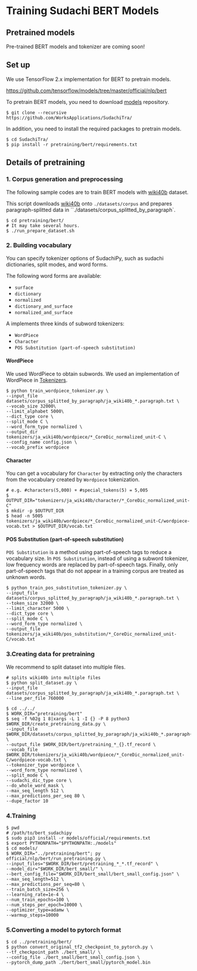 # Training Sudachi BERT Models

## Pretrained models

Pre-trained BERT models and tokenizer are coming soon!


## Set up

We use TensorFlow 2.x implementation for BERT to pretrain models.

https://github.com/tensorflow/models/tree/master/official/nlp/bert

To pretrain BERT models, you need to download [models](https://github.com/tensorflow/models) repository.

```shell script
$ git clone --recursive https://github.com/WorksApplications/SudachiTra/
```

In addition, you need to install the required packages to pretrain models.

```shell script
$ cd SudachiTra/
$ pip install -r pretraining/bert/requirements.txt
```

## Details of pretraining

### 1. Corpus generation and preprocessing

The following sample codes are to train BERT models with [wiki40b](https://www.tensorflow.org/datasets/catalog/wiki40b) dataset.

This script downloads [wiki40b](https://www.tensorflow.org/datasets/catalog/wiki40b) onto `./datasets/corpus` and prepares paragraph-splitted data in ``./datasets/corpus_splitted_by_paragraph`.


```shell script
$ cd pretraining/bert/
# It may take several hours.
$ ./run_prepare_dataset.sh
```


### 2. Building vocabulary

You can specify tokenizer options of SudachiPy, such as sudachi dictionaries, split modes, and word forms.

The following word forms are available:

* `surface`
* `dictionary`
* `normalized`
* `dictionary_and_surface`
* `normalized_and_surface`

A implements three kinds of subword tokenizers:

* `WordPiece`
* `Character`
* `POS Substitution (part-of-speech substitution)`

#### WordPiece

We used WordPiece to obtain subwords.
We used an implementation of WordPiece in [Tokenizers](https://github.com/huggingface/tokenizers).

```shell script
$ python train_wordpiece_tokenizer.py \
--input_file datasets/corpus_splitted_by_paragraph/ja_wiki40b_*.paragraph.txt \
--vocab_size 32000\
--limit_alphabet 5000\
--dict_type core \
--split_mode C \
--word_form_type normalized \
--output_dir tokenizers/ja_wiki40b/wordpiece/*_CoreDic_normalized_unit-C \
--config_name config.json \
--vocab_prefix wordpiece
```

#### Character

You can get a vocabulary for `Character` by extracting only the characters from the vocabulary created by `Wordpiece` tokenization.

```shell script
# e.g. #characters(5,000) + #special_tokens(5) = 5,005
$ OUTPUT_DIR="tokenizers/ja_wiki40b/character/*_CoreDic_normalized_unit-C"
$ mkdir -p $OUTPUT_DIR
$ head -n 5005 tokenizers/ja_wiki40b/wordpiece/*_CoreDic_normalized_unit-C/wordpiece-vocab.txt > $OUTPUT_DIR/vocab.txt
```

#### POS Substitution (part-of-speech substitution)

`POS Substitution` is a method using part-of-speech tags to reduce a vocabulary size.
In `POS Substitution`, instead of using a subword tokenizer, low frequency words are replaced by part-of-speech tags.
Finally, only part-of-speech tags that do not appear in a training corpus are treated as unknown words.


```shell script
$ python train_pos_substitution_tokenizer.py \
--input_file datasets/corpus_splitted_by_paragraph/ja_wiki40b_*.paragraph.txt \
--token_size 32000 \
--limit_character 5000 \
--dict_type core \
--split_mode C \
--word_form_type normalized \
--output_file tokenizers/ja_wiki40b/pos_substitution/*_CoreDic_normalized_unit-C/vocab.txt 
```

### 3.Creating data for pretraining

We recommend to split dataset into multiple files.

```shell script
# splits wiki40b into multiple files
$ python split_dataset.py \
--input_file datasets/corpus_splitted_by_paragraph/ja_wiki40b_*.paragraph.txt \
--line_per_file 760000
```

```shell script
$ cd ../../
$ WORK_DIR="pretraining/bert"
$ seq -f %02g 1 8|xargs -L 1 -I {} -P 8 python3 $WORK_DIR/create_pretraining_data.py \
--input_file $WORK_DIR/datasets/corpus_splitted_by_paragraph/ja_wiki40b_*.paragraph{}.txt \
--output_file $WORK_DIR/bert/pretraining_*_{}.tf_record \
--vocab_file $WORK_DIR/tokenizers/ja_wiki40b/wordpiece/*_CoreDic_normalized_unit-C/wordpiece-vocab.txt \
--tokenizer_type wordpiece \
--word_form_type normalized \
--split_mode C \
--sudachi_dic_type core \
--do_whole_word_mask \
--max_seq_length 512 \
--max_predictions_per_seq 80 \
--dupe_factor 10
```

### 4.Training

```shell script
$ pwd
# /path/to/bert_sudachipy
$ sudo pip3 install -r models/official/requirements.txt
$ export PYTHONPATH="$PYTHONPATH:./models"
$ cd models/
$ WORK_DIR="../pretraining/bert"; py official/nlp/bert/run_pretraining.py \
--input_files="$WORK_DIR/bert/pretraining_*_*.tf_record" \
--model_dir="$WORK_DIR/bert_small/" \
--bert_config_file="$WORK_DIR/bert_small/bert_small_config.json" \
--max_seq_length=512 \
--max_predictions_per_seq=80 \
--train_batch_size=256 \
--learning_rate=1e-4 \
--num_train_epochs=100 \
--num_steps_per_epoch=10000 \
--optimizer_type=adamw \
--warmup_steps=10000
```

### 5.Converting a model to pytorch format

```shell script
$ cd ../pretraining/bert/
$ python convert_original_tf2_checkpoint_to_pytorch.py \
--tf_checkpoint_path ./bert_small/ \
--config_file ./bert_small/bert_small_config.json \
--pytorch_dump_path ./bert/bert_small/pytorch_model.bin
```